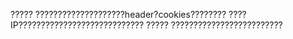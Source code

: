 ?????
        ????????????????????header?cookies????????
        ????IP????????????????????????????
?????
        ?????????????????????????